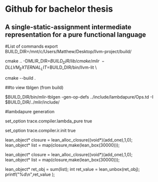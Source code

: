 # Github for bachelor thesis
## A single-static-assignment intermediate representation for a pure functional language



#List of commands
export BUILD_DIR=/mnt/c/Users/Matthew/Desktop/llvm-project/build/

  cmake  .. -DMLIR_DIR=$BUILD_DIR/lib/cmake/mlir \
  -DLLVM_EXTERNAL_LIT=$BUILD_DIR/bin/llvm-lit \

cmake --build .

##to view tblgen (from build)

$BUILD_DIR/bin/mlir-tblgen -gen-op-defs ../include/lambdapure/Ops.td -I $BUILD_DIR/../mlir/include/


#lambdapure generation



set_option trace.compiler.lambda_pure true

set_option trace.compiler.ir.init true


lean_object* closure = lean_alloc_closure((void*)(add_one),1,0);
lean_object* list = map(closure,make(lean_box(30000)));

lean_object* closure = lean_alloc_closure((void*)(add_one),1,0);
lean_object* list = map(closure,make(lean_box(30000)));


lean_object* ret_obj = sum(list);
int ret_value = lean_unbox(ret_obj);
printf("%d\n",ret_value );
